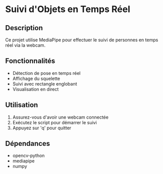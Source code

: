 # Suivi d'Objets en Temps Réel

## Description
Ce projet utilise MediaPipe pour effectuer le suivi de personnes en temps réel via la webcam.

## Fonctionnalités
- Détection de pose en temps réel
- Affichage du squelette
- Suivi avec rectangle englobant
- Visualisation en direct

## Utilisation
1. Assurez-vous d'avoir une webcam connectée
2. Exécutez le script pour démarrer le suivi
3. Appuyez sur 'q' pour quitter

## Dépendances
- opencv-python
- mediapipe
- numpy 